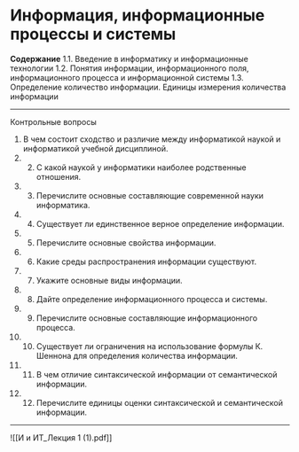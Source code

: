 # Информация, информационные процессы и системы
**Содержание**
1.1. Введение в информатику и информационные технологии
1.2. Понятия информации, информационного поля, информационного процесса и информационной системы
1.3. Определение количество информации. Единицы измерения количества информации


----
Контрольные вопросы 
1. В чем состоит сходство и различие между информатикой наукой и информатикой учебной дисциплиной. 
2. 2. С какой наукой у информатики наиболее родственные отношения. 
3. 3. Перечислите основные составляющие современной науки информатика. 
4. 4. Существует ли единственное верное определение информации. 
5. 5. Перечислите основные свойства информации. 
6. 6. Какие среды распространения информации существуют. 
7. 7. Укажите основные виды информации. 
8. 8. Дайте определение информационного процесса и системы. 
9. 9. Перечислите основные составляющие информационного процесса. 
10. 10. Существует ли ограничения на использование формулы К. Шеннона для определения количества информации. 
11. 11. В чем отличие синтаксической информации от семантической информации. 
12. 12. Перечислите единицы оценки синтаксической и семантической информации.

---

![[И и ИТ_Лекция 1 (1).pdf]]